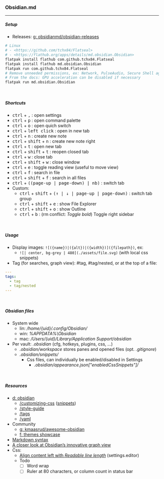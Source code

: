 ### Obsidian.md
---

##### Setup
- Releases: [g: obsidianmd/obsidian-releases](https://github.com/obsidianmd/obsidian-releases/releases/)

```sh
# Linux
# - <https://github.com/tchx84/Flatseal>
# - <https://flathub.org/apps/details/md.obsidian.Obsidian>
flatpak install flathub com.github.tchx84.Flatseal
flatpak install flathub md.obsidian.Obsidian
flatpak run com.github.tchx84.Flatseal
# Remove unneeded permissions, ex: Network, PulseAudio, Secure Shell agent
# From the docs: GPU acceleration can be disabled if necessary
flatpak run md.obsidian.Obsidian
```

<br />

##### Shortcuts
- <kbd>ctrl</kbd> + <kbd>,</kbd> : open settings
- <kbd>ctrl</kbd> + <kbd>p</kbd> : open command palette
- <kbd>ctrl</kbd> + <kbd>o</kbd> : open quich switch
- <kbd>ctrl</kbd> + <kbd>left click</kbd> : open in new tab
- <kbd>ctrl</kbd> + <kbd>n</kbd> : create new note
- <kbd>ctrl</kbd> + <kbd>shift</kbd> + <kbd>n</kbd> : create new note right
- <kbd>ctrl</kbd> + <kbd>t</kbd> : open new tab
- <kbd>ctrl</kbd> + <kbd>shift</kbd> + <kbd>t</kbd> : reopen closed tab
- <kbd>ctrl</kbd> + <kbd>w</kbd> : close tab
- <kbd>ctrl</kbd> + <kbd>shift</kbd> + <kbd>w</kbd> : close window
- <kbd>ctrl</kbd> + <kbd>e</kbd> : toggle reading view (useful to move view)
- <kbd>ctrl</kbd> + <kbd>f</kbd> : search in file
- <kbd>ctrl</kbd> + <kbd>shift</kbd> + <kbd>f</kbd> : search in all files
- <kbd>ctrl</kbd> + <kbd>((page-up | page-down) | nb)</kbd> : switch tab
- Custom:
  - <kbd>ctrl</kbd> + <kbd>shift</kbd> + <kbd>(↑ | ↓ | page-up | page-down)</kbd> : switch tab group
  - <kbd>ctrl</kbd> + <kbd>shift</kbd> + <kbd>e</kbd> : show File Explorer
  - <kbd>ctrl</kbd> + <kbd>shift</kbd> + <kbd>o</kbd> : show Outline
  - <kbd>ctrl</kbd> + <kbd>b</kbd> : (rm conflict: *Toggle bold*) Toggle right sidebar

<br />

##### Usage
- Display images: `![({name})|({alt})|({width})]({filepath})`, ex:
  - `![| center, bg-grey | 480](./assets/file.svg)` (with local css snippets)
- Tag (for searches, graph view): #tag, #tag/nested, or at the top of a file:

```yaml
---
tags:
  - tag
  - tag/nested
---
```

<br />

##### Obsidian files
- System wide
  - lin: */home/{uid}/.config/Obsidian/*
  - win: *%APPDATA%\Obsidian*
  - mac: */Users/{uid}/Library/Application Support/obsidian*
- Per vault: *.obsidian* (cfg, hotkeys, plugins, css, ...)
  - *.obsidian/workspace* stores panes and opened files (opt. *.gitignore*)
  - *.obsidian/snippets/*
    - Css files, can individually be enabled/disabled in Settings
      - *.obsidian/appearance.json["enabledCssSnippets"]/*

<br />

##### Resources
- [d: obsidian](<https://help.obsidian.md/Obsidian/Index>)
  - [/customizing-css](<https://help.obsidian.md/Advanced+topics/Customizing+CSS>) ([snippets](<https://github.com/Dmytro-Shulha/obsidian-css-snippets/tree/master/Snippets>))
  - [/style-guide](<https://help.obsidian.md/Contributing+to+Obsidian/Style+guide>)
  - [/tags](<https://help.obsidian.md/How+to/Working+with+tags>)
  - [/yaml](<https://help.obsidian.md/Advanced+topics/YAML+front+matter>)
- Community
  - [g: kmaasrud/awesome-obsidian](<https://github.com/kmaasrud/awesome-obsidian>)
  - [f: themes showcase](<https://forum.obsidian.md/t/meta-post-css-themes-showcase/76/1>)
- [Markdown syntax](<https://www.markdownguide.org/cheat-sheet/>)
- [A closer look at Obsidian’s innovative graph view](<https://mindmappingsoftwareblog.com/obsidian-graph-view/>)
- Css:
  - [Align content left with *Readable line length*](<https://forum.obsidian.md/t/large-margin-on-the-left-side-of-the-text-how-to-make-it-narrower/3265/8>) (settings.editor)
  - Todo
    - [ ] Word wrap
    - [ ] Ruler at 80 characters, or column count in status bar

<br />
